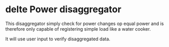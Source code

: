 # delte Power disaggregator

This disaggregator simply check for power changes op equal power and is therefore only capable of registering simple load like a water cooker.

It will use user input to verify disaggregated data.


